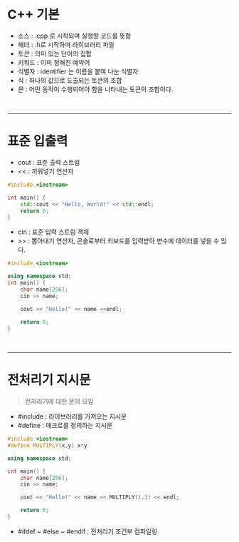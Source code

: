 # C++ 기본

- 소스 : .cpp 로 시작되며 실행할 코드를 뜻함
- 헤더 : .h로 시작하며 라이브러리 파일
- 토큰 : 의미 있는 단어의 집합
- 키워드 : 이미 정해진 예약어
- 식별자 : identifier 는 이름을 붙여 나눈 식별자
- 식 : 하나의 값으로 도출되는 토큰의 조합
- 문 : 어떤 동작이 수행되어야 함을 나타내는 토큰의 조합이다. 

<br>

---

# 표준 입출력 

- cout : 표준 출력 스트림
- << : 끼워넣기 연산자 

```cpp
#include <iostream>

int main() {
    std::cout << "Hello, World!" << std::endl;
    return 0;
}
```

- cin : 표준 입력 스트림 객체
- \>> : 뽑아내기 연산자, 콘솔로부터 키보드를 입력받아 변수에 데이터를 넣을 수 있다.

```cpp
#include <iostream>

using namespace std;
int main() {
    char name[256];
    cin >> name;

    cout << "Hello!" << name <<endl;
    
    return 0;
}
```

<br>

---

# 전처리기 지시문

> 전처리기에 대한 문의 모임

- #include : 라이브러리를 가져오는 지시문
- #define : 매크로를 정의하는 지시문

```cpp
#include <iostream>
#define MULTIPLY(x,y) x*y

using namespace std;

int main() {
    char name[256];
    cin >> name;

    cout << "Hello!" << name << MULTIPLY(1,3) << endl;

    return 0;
}
```

- #ifdef ~ #else ~ #endif : 전처리기 조건부 컴파일링
